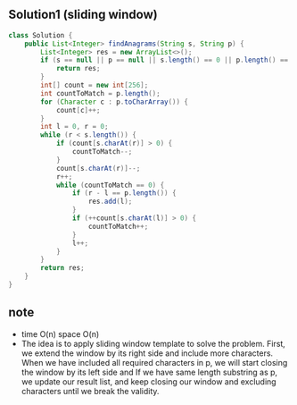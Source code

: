 ## Solution1 (sliding window)
``` java
class Solution {
    public List<Integer> findAnagrams(String s, String p) {
        List<Integer> res = new ArrayList<>();
        if (s == null || p == null || s.length() == 0 || p.length() == 0) {
            return res;
        }
        int[] count = new int[256];
        int countToMatch = p.length();
        for (Character c : p.toCharArray()) {
            count[c]++;
        }
        int l = 0, r = 0;
        while (r < s.length()) {
            if (count[s.charAt(r)] > 0) {
                countToMatch--;
            }
            count[s.charAt(r)]--;
            r++;
            while (countToMatch == 0) {
                if (r - l == p.length()) {
                    res.add(l);
                } 
                if (++count[s.charAt(l)] > 0) {
                    countToMatch++;
                }
                l++;
            }
        }
        return res;
    }
}
```

## note
* time O(n) space O(n)
* The idea is to apply sliding window template to solve the problem. First, we extend the window by its right side and include
more characters. When we have included all required characters in p, we will start closing the window by its left side and If 
we have same length substring as p, we update our result list, and keep closing our window and excluding characters until we 
break the validity. 
